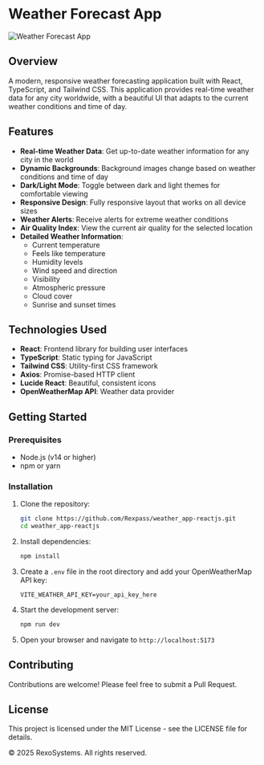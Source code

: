 # Weather Forecast App

![Weather Forecast App](https://images.unsplash.com/photo-1504608524841-42fe6f032b4b?auto=format&fit=crop&w=1200&q=80)

## Overview

A modern, responsive weather forecasting application built with React, TypeScript, and Tailwind CSS. This application provides real-time weather data for any city worldwide, with a beautiful UI that adapts to the current weather conditions and time of day.

## Features

- **Real-time Weather Data**: Get up-to-date weather information for any city in the world
- **Dynamic Backgrounds**: Background images change based on weather conditions and time of day
- **Dark/Light Mode**: Toggle between dark and light themes for comfortable viewing
- **Responsive Design**: Fully responsive layout that works on all device sizes
- **Weather Alerts**: Receive alerts for extreme weather conditions
- **Air Quality Index**: View the current air quality for the selected location
- **Detailed Weather Information**:
  - Current temperature
  - Feels like temperature
  - Humidity levels
  - Wind speed and direction
  - Visibility
  - Atmospheric pressure
  - Cloud cover
  - Sunrise and sunset times

## Technologies Used

- **React**: Frontend library for building user interfaces
- **TypeScript**: Static typing for JavaScript
- **Tailwind CSS**: Utility-first CSS framework
- **Axios**: Promise-based HTTP client
- **Lucide React**: Beautiful, consistent icons
- **OpenWeatherMap API**: Weather data provider

## Getting Started

### Prerequisites

- Node.js (v14 or higher)
- npm or yarn

### Installation

1. Clone the repository:
   ```bash
   git clone https://github.com/Rexpass/weather_app-reactjs.git
   cd weather_app-reactjs
   ```

2. Install dependencies:
   ```bash
   npm install
   ```

3. Create a `.env` file in the root directory and add your OpenWeatherMap API key:
   ```
   VITE_WEATHER_API_KEY=your_api_key_here
   ```

4. Start the development server:
   ```bash
   npm run dev
   ```

5. Open your browser and navigate to `http://localhost:5173`


## Contributing

Contributions are welcome! Please feel free to submit a Pull Request.

## License

This project is licensed under the MIT License - see the LICENSE file for details.



© 2025 RexoSystems. All rights reserved.
